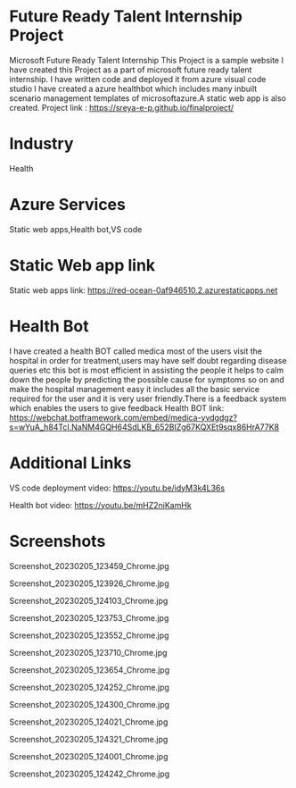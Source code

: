 # Future Ready Talent Internship Project 
Microsoft Future Ready Talent Internship
This Project is a sample website
I have created this Project as a part of microsoft future ready talent internship. 
I have written code and deployed it from azure visual code studio
I have created a azure healthbot which includes many inbuilt scenario management templates of microsoftazure.A static web app is also created.
Project link : https://sreya-e-p.github.io/finalproject/

# Industry
Health

# Azure Services
Static web apps,Health bot,VS code

# Static Web app link
Static web apps link: https://red-ocean-0af946510.2.azurestaticapps.net

# Health Bot

 I have created a health BOT called medica most of the users visit the hospital in order for treatment,users may have self doubt regarding disease queries etc this bot is most efficient in assisting the people it helps to calm down the people by predicting the possible cause for symptoms so on and make the hospital management easy it includes all the basic service required for the user and it is very user friendly.There is a feedback system which enables the users to give feedback
Health BOT link: https://webchat.botframework.com/embed/medica-yvdgdgz?s=wYuA_h84TcI.NaNM4GQH64SdLKB_652BIZg67KQXEt9sqx86HrA77K8

# Additional Links

VS code deployment video: https://youtu.be/idyM3k4L36s

Health bot video: https://youtu.be/mHZ2niKamHk

# Screenshots 

Screenshot_20230205_123459_Chrome.jpg

Screenshot_20230205_123926_Chrome.jpg

Screenshot_20230205_124103_Chrome.jpg

Screenshot_20230205_123753_Chrome.jpg

Screenshot_20230205_123552_Chrome.jpg

Screenshot_20230205_123710_Chrome.jpg

Screenshot_20230205_123654_Chrome.jpg

Screenshot_20230205_124252_Chrome.jpg

Screenshot_20230205_124300_Chrome.jpg

Screenshot_20230205_124021_Chrome.jpg

Screenshot_20230205_124321_Chrome.jpg

Screenshot_20230205_124001_Chrome.jpg

Screenshot_20230205_124242_Chrome.jpg
